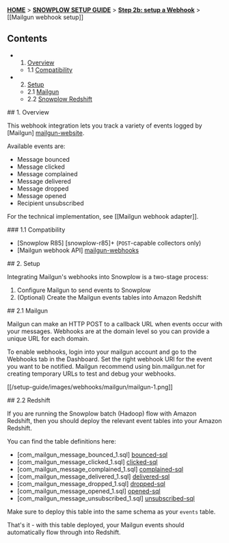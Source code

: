 <a name="top" />

[**HOME**](Home) > [**SNOWPLOW SETUP GUIDE**](Setting-up-Snowplow) > [**Step 2b: setup a Webhook**](Setting-up-a-webhook) > [[Mailgun webhook setup]]

## Contents

- 1. [Overview](#overview)  
  - 1.1 [Compatibility](#compat)
- 2. [Setup](#setup)
  - 2.1 [Mailgun](#setup-mailgun)
  - 2.2 [Snowplow Redshift](#setup-redshift)

<a name="overview" />
## 1. Overview

This webhook integration lets you track a variety of events logged by [Mailgun] [mailgun-website].

Available events are:

- Message bounced
- Message clicked
- Message complained
- Message delivered
- Message dropped
- Message opened
- Recipient unsubscribed

For the technical implementation, see [[Mailgun webhook adapter]].

<a name="compat" />
### 1.1 Compatibility

* [Snowplow R85] [snowplow-r85]+ (`POST`-capable collectors only)
* [Mailgun webhook API] [mailgun-webhooks]

<a name="setup" />
## 2. Setup

Integrating Mailgun's webhooks into Snowplow is a two-stage process:

1. Configure Mailgun to send events to Snowplow
2. (Optional) Create the Mailgun events tables into Amazon Redshift

<a name="setup-mailgun" />
## 2.1 Mailgun

Mailgun can make an HTTP POST to a callback URL when events occur with your messages. Webhooks are at the domain level so you can provide a unique URL for each domain. 

To enable webhooks, login into your mailgun account and go to the Webhooks tab in the Dashboard. Set the right webhook URl for the event you want to be notified. Mailgun recommend using bin.mailgun.net for creating temporary URLs to test and debug your webhooks. 

[[/setup-guide/images/webhooks/mailgun/mailgun-1.png]]

<a name="setup-redshift" />
## 2.2 Redshift

If you are running the Snowplow batch (Hadoop) flow with Amazon Redshift, then you should deploy the relevant event tables into your Amazon Redshift.

You can find the table definitions here:

* [com_mailgun_message_bounced_1.sql] [bounced-sql] 
* [com_mailgun_message_clicked_1.sql] [clicked-sql]
* [com_mailgun_message_complained_1.sql] [complained-sql]
* [com_mailgun_message_delivered_1.sql] [delivered-sql]            
* [com_mailgun_message_dropped_1.sql] [dropped-sql]        
* [com_mailgun_message_opened_1.sql] [opened-sql]        
* [com_mailgun_message_unsubscribed_1.sql] [unsubscribed-sql]    

Make sure to deploy this table into the same schema as your `events` table.

That's it - with this table deployed, your Mailgun events should automatically flow through into Redshift.

[mailgun-website]: https://mailgun.net/
[mailgun-webhooks]: https://documentation.mailgun.com/user_manual.html#webhooks
[snowplow-release-85]: https://github.com/snowplow/snowplow/releases/tag/r85

[bounced-sql]: https://github.com/snowplow/snowplow/tree/master/4-storage/redshift-storage/sql/com.mailgun/message_bounced_1.sql
[clicked-sql]: https://github.com/snowplow/snowplow/tree/master/4-storage/redshift-storage/sql/com.mailgun/message_clicked_1.sql
[complained-sql]: https://github.com/snowplow/snowplow/tree/master/4-storage/redshift-storage/sql/com.mailgun/message_complained_1.sql
[delivered-sql]: https://github.com/snowplow/snowplow/tree/master/4-storage/redshift-storage/sql/com.mailgun/message_delivered_1.sql
[dropped-sql]: https://github.com/snowplow/snowplow/tree/master/4-storage/redshift-storage/sql/com.mailgun/message_dropped_1.sql
[opened-sql]: https://github.com/snowplow/snowplow/tree/master/4-storage/redshift-storage/sql/com.mailgun/message_opened_1.sql
[unsubscribed-sql]: https://github.com/snowplow/snowplow/tree/master/4-storage/redshift-storage/sql/com.mailgun/message_unsubscribed_1.sql
